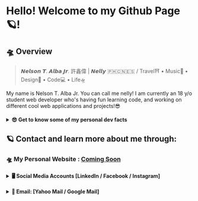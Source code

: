 # Hello! Welcome to my Github Page 🪐!

## 🛸 Overview
> 𝙉𝙚𝙡𝙨𝙤𝙣 𝙏. 𝘼𝙡𝙗𝙖 𝙅𝙧. 許鑫偉 | 𝙉𝙚𝙡𝙡𝙮 🇵🇭🇨🇳🇪🇸 / Travel⛩ • Music🎹 • Design🎨 • Code💻 • Life🛸

My name is Nelson T. Alba Jr. You can call me nelly! I am currently an 18 y/o student web developer who's having fun learning code, and working on different cool web applications and projects!😎

<h4>
<details>
  <summary><strong>😎 Get to know some of my personal dev facts</strong></summary>
  
  ### 💻 My Dev Language Preference:
   Current Favourite Programming Language: Python🐍
  
  > My Ranking for dev languages (based on my current skillset and preference):
  > 1. Python
  > 2. Javascript (Node.Js)
  > 3. PHP
  > 4. Ruby on Rails
  
  
  ### 💻 My Dev skill-set list:
  ```
  Python, PHP, Node.Js, Ruby, Django, Flask, React.js, Angular.js, Express.js, Laravel, Ruby on Rails, Cactus, Gatsby, Hugo, Google Cloud Platform, Amazon Web Services, Heroku, Netlify, HTML, CSS, Bootstrap, Sass, Javascript, JQuery ... 
  ``` 
</details>
</h4>

## 🪐 Contact and learn more about me through:
### 🛸  My Personal Website : [Coming Soon](#)

<h4>
  <details>
    <summary><strong>🖥️ Social Media Accounts [LinkedIn / Facebook / Instagram]</strong></summary>
    
   ### 🖥️ Social Media Accounts
   > 1. [linkedin.com/in/whoisnelly](https://www.linkedin.com/in/whoisnelly) - **LinkedIn** 
   > 2. [facebook.com/nelson.albajr](https://www.facebook.com/nelson.albajr) - **Facebook** 
   > 3. [instagram.com/who_is_nelly](https://www.instagram.com/who_is_nelly/) - **Instagram**

  </details>
</h4>
 
<h4>
  <details>
    <summary><strong>📮 Email: [Yahoo Mail / Google Mail] </strong></summary>

   1. [nelsonalbajr@yahoo.com](nelsonalbajr@yahoo.com) - **Yahoo Mail**
   2. [nb3.321132@gmail.com](nb3.321132@gmail.com) - **Google Mail** 

  </details>
</h4>
